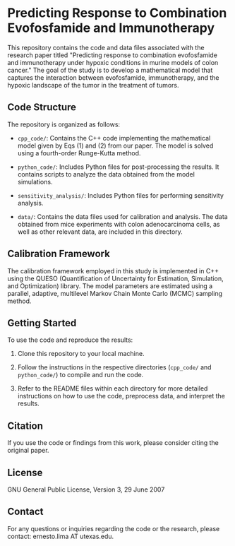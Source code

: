 # Predicting Response to Combination Evofosfamide and Immunotherapy

This repository contains the code and data files associated with the research paper titled "Predicting response to combination evofosfamide and immunotherapy under hypoxic conditions in murine models of colon cancer." The goal of the study is to develop a mathematical model that captures the interaction between evofosfamide, immunotherapy, and the hypoxic landscape of the tumor in the treatment of tumors.

## Code Structure

The repository is organized as follows:

- `cpp_code/`: Contains the C++ code implementing the mathematical model given by Eqs (1) and (2) from our paper. The model is solved using a fourth-order Runge-Kutta method.

- `python_code/`: Includes Python files for post-processing the results. It contains scripts to analyze the data obtained from the model simulations.

- `sensitivity_analysis/`: Includes Python files for performing sensitivity analysis.

- `data/`: Contains the data files used for calibration and analysis. The data obtained from mice experiments with colon adenocarcinoma cells, as well as other relevant data, are included in this directory.

## Calibration Framework

The calibration framework employed in this study is implemented in C++ using the QUESO (Quantification of Uncertainty for Estimation, Simulation, and Optimization) library. The model parameters are estimated using a parallel, adaptive, multilevel Markov Chain Monte Carlo (MCMC) sampling method.

## Getting Started

To use the code and reproduce the results:

1. Clone this repository to your local machine.

2. Follow the instructions in the respective directories (`cpp_code/` and `python_code/`) to compile and run the code.

3. Refer to the README files within each directory for more detailed instructions on how to use the code, preprocess data, and interpret the results.

## Citation

If you use the code or findings from this work, please consider citing the original paper.

## License

GNU General Public License, Version 3, 29 June 2007

## Contact

For any questions or inquiries regarding the code or the research, please contact: ernesto.lima AT utexas.edu.

